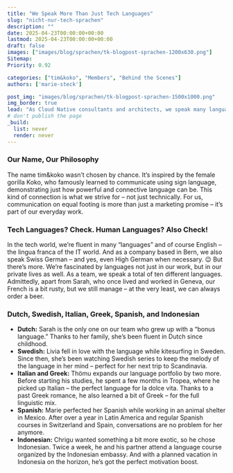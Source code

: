 ```yaml
---
title: "We Speak More Than Just Tech Languages"
slug: "nicht-nur-tech-sprachen"
description: ""
date: 2025-04-23T00:00:00+00:00
lastmod: 2025-04-23T00:00:00+00:00
draft: false
images: ["images/blog/sprachen/tk-blogpost-sprachen-1200x630.png"]
Sitemap:
Priority: 0.92

categories: ["tim&koko", "Members", "Behind the Scenes"]
authors: ['marie-steck']

post_img: "images/blog/sprachen/tk-blogpost-sprachen-1500x1000.png"
img_border: true
lead: "As Cloud Native consultants and architects, we speak many languages – and not just the ones machines understand. Our approach is a combination of technological excellence and communication on equal footing."
# don't publish the page
_build:
  list: never
  render: never
---
```



### Our Name, Our Philosophy
The name tim&koko wasn’t chosen by chance. It’s inspired by the female gorilla Koko, who famously learned to communicate using sign language, demonstrating just how powerful and connective language can be. This kind of connection is what we strive for – not just technically. For us, communication on equal footing is more than just a marketing promise – it’s part of our everyday work.

### Tech Languages? Check. Human Languages? Also Check!
In the tech world, we’re fluent in many “languages” and of course English – the lingua franca of the IT world. And as a company based in Bern, we also speak Swiss German – and yes, even High German when necessary. 😉
But there’s more. We’re fascinated by languages not just in our work, but in our private lives as well. As a team, we speak a total of ten different languages.
Admittedly, apart from Sarah, who once lived and worked in Geneva, our French is a bit rusty, but we still manage – at the very least, we can always order a beer. 

### Dutch, Swedish, Italian, Greek, Spanish, and Indonesian
- **Dutch:** Sarah is the only one on our team who grew up with a “bonus language.” Thanks to her family, she’s been fluent in Dutch since childhood.
- **Swedish:** Livia fell in love with the language while kitesurfing in Sweden. Since then, she’s been watching Swedish series to keep the melody of the language in her mind – perfect for her next trip to Scandinavia.
- **Italian and Greek:** Thömu expands our language portfolio by two more. Before starting his studies, he spent a few months in Tropea, where he picked up Italian – the perfect language for la dolce vita. Thanks to a past Greek romance, he also learned a bit of Greek – for the full linguistic mix.
- **Spanish:** Marie perfected her Spanish while working in an animal shelter in Mexico. After over a year in Latin America and regular Spanish courses in Switzerland and Spain, conversations are no problem for her anymore.
- **Indonesian:** Chrigu wanted something a bit more exotic, so he chose Indonesian. Twice a week, he and his partner attend a language course organized by the Indonesian embassy. And with a planned vacation in Indonesia on the horizon, he’s got the perfect motivation boost.
